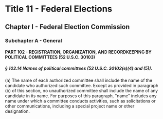 
# Title 11 - Federal Elections
## Chapter I - Federal Election Commission
### Subchapter A - General
#### PART 102 - REGISTRATION, ORGANIZATION, AND RECORDKEEPING BY POLITICAL COMMITTEES (52 U.S.C. 30103)
##### § 102.14 Names of political committees (52 U.S.C. 30102(e)(4) and (5)).

(a) The name of each authorized committee shall include the name of the candidate who authorized such committee. Except as provided in paragraph (b) of this section, no unauthorized committee shall include the name of any candidate in its name. For purposes of this paragraph, "name" includes any name under which a committee conducts activities, such as solicitations or other communications, including a special project name or other designation.
